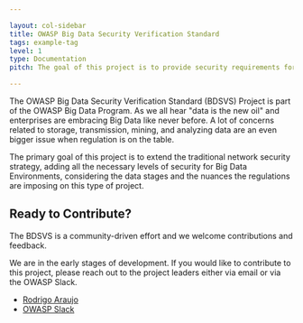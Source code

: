 ```yaml
---

layout: col-sidebar
title: OWASP Big Data Security Verification Standard
tags: example-tag
level: 1
type: Documentation
pitch: The goal of this project is to provide security requirements for Big Data applications

---
```


The OWASP Big Data Security Verification Standard (BDSVS) Project is part of the OWASP Big Data Program. As we all hear "data is the new oil" and enterprises are embracing Big Data like never before. A lot of concerns related to storage, transmission, mining, and analyzing data are an even bigger issue when regulation is on the table.

The primary goal of this project is to extend the traditional network security strategy, adding all the necessary levels of security for Big Data Environments, considering the data stages and the nuances the regulations are imposing on this type of project.

## Ready to Contribute?

The BDSVS is a community-driven effort and we welcome contributions and feedback.

We are in the early stages of development. If you would like to contribute to this project, please reach out to the project leaders either via email or via the OWASP Slack.

* [Rodrigo Araujo](mailto:rodrigowpa@gmail.com)
* [OWASP Slack](https://owasp.slack.com)
